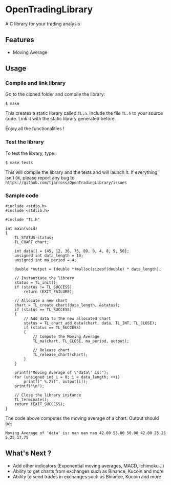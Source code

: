 # OpenTradingLibrary

A C library for your trading analysis

## Features

* Moving Average

## Usage

### Compile and link library

Go to the cloned folder and compile the library:

`$ make`

This creates a static library called `TL.a`.
Include the file `TL.h` to your source code.
Link it with the static library generated before.

Enjoy all the functionalities !

### Test the library

To test the library, type:

`$ make tests`

This will compile the library and the tests and will launch it.
If everything isn't `OK`, please report any bug to `https://github.com/tjarross/OpenTradingLibrary/issues`

### Sample code

```
#include <stdio.h>
#include <stdlib.h>

#include "TL.h"

int main(void)
{
    TL_STATUS status;
    TL_CHART chart;

    int data[] = {45, 12, 36, 75, 89, 0, 4, 8, 9, 50};
    unsigned int data_length = 10;
    unsigned int ma_period = 4;

    double *output = (double *)malloc(sizeof(double) * data_length);

    // Instantiate the library
    status = TL_init();
    if (status != TL_SUCCESS)
        return (EXIT_FAILURE);

    // Allocate a new chart
    chart = TL_create_chart(data_length, &status);
    if (status == TL_SUCCESS)
    {
        // Add data to the new allocated chart
        status = TL_chart_add_data(chart, data, TL_INT, TL_CLOSE);
        if (status == TL_SUCCESS)
        {
            // Compute the Moving Average
            TL_ma(chart, TL_CLOSE, ma_period, output);

            // Release chart
            TL_release_chart(chart);
        }
    }

    printf("Moving Average of \'data\' is:");
    for (unsigned int i = 0; i < data_length; ++i)
        printf(" %.2lf", output[i]);
    printf("\n");

    // Close the library instance
    TL_terminate();
    return (EXIT_SUCCESS);
}
```

The code above computes the moving average of a chart.
Output should be:

`Moving Average of 'data' is: nan nan nan 42.00 53.00 50.00 42.00 25.25 5.25 17.75`

## What's Next ?

* Add other indicators (Exponential moving averages, MACD, Ichimoku...)
* Ability to get charts from exchanges such as Binance, Kucoin and more
* Ability to send trades in exchanges such as Binance, Kucoin and more
